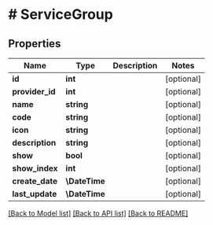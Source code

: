 # # ServiceGroup

## Properties

Name | Type | Description | Notes
------------ | ------------- | ------------- | -------------
**id** | **int** |  | [optional]
**provider_id** | **int** |  | [optional]
**name** | **string** |  | [optional]
**code** | **string** |  | [optional]
**icon** | **string** |  | [optional]
**description** | **string** |  | [optional]
**show** | **bool** |  | [optional]
**show_index** | **int** |  | [optional]
**create_date** | **\DateTime** |  | [optional]
**last_update** | **\DateTime** |  | [optional]

[[Back to Model list]](../../README.md#models) [[Back to API list]](../../README.md#endpoints) [[Back to README]](../../README.md)
